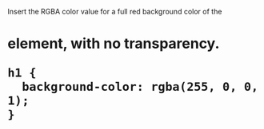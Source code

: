 Insert the RGBA color value for a full red background color of the <h1> element, with no transparency.

    h1 {
      background-color: rgba(255, 0, 0, 1);
    }
